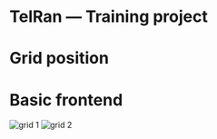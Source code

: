 # TelRan — Training project
# Grid position 
# Basic frontend
![grid 1](https://user-images.githubusercontent.com/107191857/184358220-b1123b49-94f9-46fa-b941-17444945c96f.JPG)
![grid 2](https://user-images.githubusercontent.com/107191857/184358232-5c2e31f0-470b-4395-8903-8a4e8b1f7cf3.JPG)
